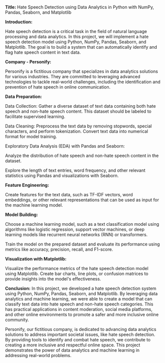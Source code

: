 **Title:** Hate Speech Detection using Data Analytics in Python with NumPy, Pandas, Seaborn, and Matplotlib

**Introduction:**

Hate speech detection is a critical task in the field of natural language processing and data analytics. In this project, we will implement a hate speech detection model using Python, NumPy, Pandas, Seaborn, and Matplotlib. The goal is to build a system that can automatically identify and flag hate speech content in text data.

**Company - Personify:**

Personify is a fictitious company that specializes in data analytics solutions for various industries. They are committed to leveraging advanced technologies to tackle real-world challenges, including the identification and prevention of hate speech in online communication.

**Data Preparation:**

Data Collection: Gather a diverse dataset of text data containing both hate speech and non-hate speech content. This dataset should be labeled to facilitate supervised learning.

Data Cleaning: Preprocess the text data by removing stopwords, special characters, and perform tokenization. Convert text data into numerical format for model training.

Exploratory Data Analysis (EDA) with Pandas and Seaborn:

Analyze the distribution of hate speech and non-hate speech content in the dataset.

Explore the length of text entries, word frequency, and other relevant statistics using Pandas and visualizations with Seaborn.

**Feature Engineering:**

Create features for the text data, such as TF-IDF vectors, word embeddings, or other relevant representations that can be used as input for the machine learning model.

**Model Building:**

Choose a machine learning model, such as a text classification model using algorithms like logistic regression, support vector machines, or deep learning models like recurrent neural networks (RNN) or transformers.

Train the model on the prepared dataset and evaluate its performance using metrics like accuracy, precision, recall, and F1-score.

**Visualization with Matplotlib:**

Visualize the performance metrics of the hate speech detection model using Matplotlib. Create bar charts, line plots, or confusion matrices to provide insights into the model's effectiveness.


**Conclusion:**
In this project, we developed a hate speech detection system using Python, NumPy, Pandas, Seaborn, and Matplotlib. By leveraging data analytics and machine learning, we were able to create a model that can classify text data into hate speech and non-hate speech categories. This has practical applications in content moderation, social media platforms, and other online environments to promote a safer and more inclusive online community.

Personify, our fictitious company, is dedicated to advancing data analytics solutions to address important societal issues, like hate speech detection. By providing tools to identify and combat hate speech, we contribute to creating a more inclusive and respectful online space. This project demonstrates the power of data analytics and machine learning in addressing real-world problems.





